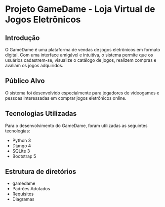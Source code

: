 # Projeto GameDame - Loja Virtual de Jogos Eletrônicos

## Introdução

O GameDame é uma plataforma de vendas de jogos eletrônicos em formato digital. Com uma interface amigável e intuitiva, o sistema permite que os usuários cadastrem-se, visualize o catálogo de jogos, realizem compras e avaliam os jogos adquiridos.

## Público Alvo

O sistema foi desenvolvido especialmente para jogadores de videogames e pessoas interessadas em comprar jogos eletrônicos online.

## Tecnologias Utilizadas

Para o desenvolvimento do GameDame, foram utilizadas as seguintes tecnologias:

- Python 3
- Django 4
- SQLite 3
- Bootstrap 5

## Estrutura de diretórios

- gamedame
- Padrões Adotados
- Requisitos
- Diagramas
